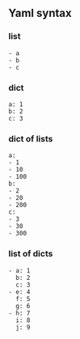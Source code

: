 ## Yaml syntax

### list

~~~
- a
- b
- c
~~~

### dict

~~~
a: 1
b: 2
c: 3
~~~

### dict of lists

~~~
a:
- 1
- 10
- 100
b:
- 2
- 20
- 200
c:
- 3
- 30
- 300
~~~

### list of dicts

~~~
- a: 1
  b: 2
  c: 3
- e: 4
  f: 5
  g: 6
- h: 7
  i: 8
  j: 9
~~~
